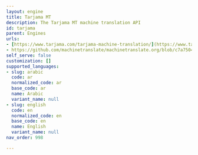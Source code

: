 ```yaml
---
layout: engine
title: Tarjama MT
description: The Tarjama MT machine translation API
id: tarjama
parent: Engines
urls:
- [https://www.tarjama.com/tarjama-machine-translation/](https://www.tarjama.com/amt/)
- https://github.com/machinetranslate/machinetranslate.org/blob/c7a75040f1bdfce144272231a7d253273b58cb33/files/C-TarjamaMTAPIDescription-150622-0817.pdf
self_serve: false
customization: []
supported_languages:
- slug: arabic
  code: ar
  normalized_code: ar
  base_code: ar
  name: Arabic
  variant_name: null
- slug: english
  code: en
  normalized_code: en
  base_code: en
  name: English
  variant_name: null
nav_order: 998

---
```

